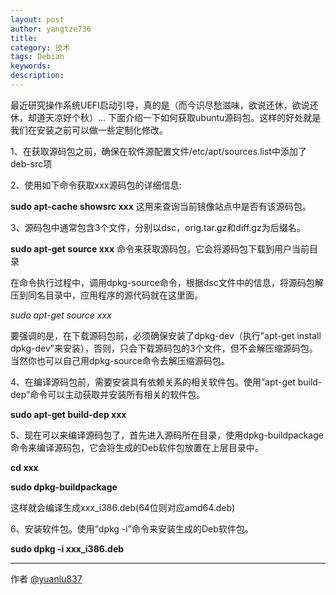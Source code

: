 ```yaml
---
layout: post
author: yangtze736
title: 
category: 技术
tags: Debian
keywords: 
description: 
---
```


最近研究操作系统UEFI启动引导，真的是（而今识尽愁滋味，欲说还休，欲说还休，却道天凉好个秋）... 下面介绍一下如何获取ubuntu源码包。这样的好处就是我们在安装之前可以做一些定制化修改。

1、在获取源码包之前，确保在软件源配置文件/etc/apt/sources.list中添加了deb-src项

2、使用如下命令获取xxx源码包的详细信息:

 **sudo apt-cache showsrc xxx**    这用来查询当前镜像站点中是否有该源码包。

3、源码包中通常包含3个文件，分别以dsc，orig.tar.gz和diff.gz为后缀名。

 **sudo apt-get source  xxx**    命令来获取源码包，它会将源码包下载到用户当前目录

在命令执行过程中，调用dpkg-source命令，根据dsc文件中的信息，将源码包解压到同名目录中，应用程序的源代码就在这里面。

 *sudo apt-get source xxx*

要强调的是，在下载源码包前，必须确保安装了dpkg-dev（执行”apt-get install dpkg-dev”来安装），否则，只会下载源码包的3个文件，但不会解压缩源码包。当然你也可以自己用dpkg-source命令去解压缩源码包。

4、在编译源码包前，需要安装具有依赖关系的相关软件包。使用”apt-get build-dep”命令可以主动获取并安装所有相关的软件包。

 **sudo apt-get build-dep xxx**

5、现在可以来编译源码包了，首先进入源码所在目录，使用dpkg-buildpackage命令来编译源码包，它会将生成的Deb软件包放置在上层目录中。

 **cd xxx**

 **sudo dpkg-buildpackage**

这样就会编译生成xxx_i386.deb(64位则对应amd64.deb)

6、安装软件包。使用”dpkg -i”命令来安装生成的Deb软件包。

 **sudo dpkg -i  xxx_i386.deb**



---------------

作者 [@yuanlu837][1]

[1]: http://blog.csdn.net/yuanlu837/article/details/7750492
